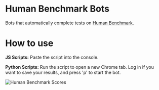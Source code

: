 # Human Benchmark Bots

Bots that automatically complete tests on [Human Benchmark](https://humanbenchmark.com/).

# How to use

**JS Scripts:** Paste the script into the console.

**Python Scripts:** Run the script to open a new Chrome tab. Log in if you want to save your results, and press 'p' to start the bot.

![Human Benchmark Scores](https://github.com/xMurdererr/human-benchmark/assets/62215220/80ccb8bc-defe-454d-bba4-4766b80e6614)
